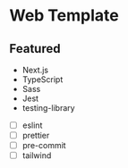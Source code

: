 # Web Template

## Featured

- Next.js
- TypeScript
- Sass
- Jest
- testing-library

- [ ] eslint
- [ ] prettier
- [ ] pre-commit
- [ ] tailwind
